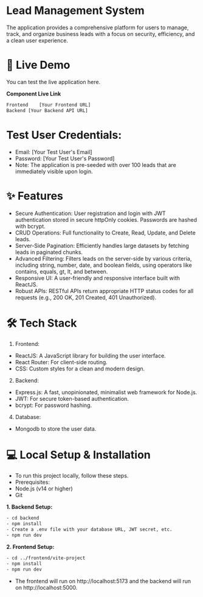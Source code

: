 # Lead Management System
The application provides a comprehensive platform for users to manage, track, and organize business leads with a focus on security, efficiency, and a clean user experience.


# 🚀 Live Demo
You can test the live application here.

**Component	Live Link**
```bash
Frontend	[Your Frontend URL]
Backend	[Your Backend API URL]
```


# Test User Credentials:
- Email: [Your Test User's Email]
- Password: [Your Test User's Password]
- Note: The application is pre-seeded with over 100 leads that are immediately visible upon login.

# ✨ Features
- Secure Authentication: User registration and login with JWT authentication stored in secure httpOnly cookies. Passwords are hashed with bcrypt.
- CRUD Operations: Full functionality to Create, Read, Update, and Delete leads.
- Server-Side Pagination: Efficiently handles large datasets by fetching leads in paginated chunks.
- Advanced Filtering: Filters leads on the server-side by various criteria, including string, number, date, and boolean fields, using operators like contains, equals, gt, lt, and between.
- Responsive UI: A user-friendly and responsive interface built with ReactJS.
- Robust APIs: RESTful APIs return appropriate HTTP status codes for all requests (e.g., 200 OK, 201 Created, 401 Unauthorized).

# 🛠️ Tech Stack
1. Frontend:
- ReactJS: A JavaScript library for building the user interface.
- React Router: For client-side routing.
- CSS: Custom styles for a clean and modern design.

2. Backend:
- Express.js: A fast, unopinionated, minimalist web framework for Node.js.
- JWT: For secure token-based authentication.
- bcrypt: For password hashing.

4. Database:
- Mongodb to store the user data.

# 💻 Local Setup & Installation
- To run this project locally, follow these steps.
- Prerequisites:
- Node.js (v14 or higher)
- Git

**1. Backend Setup:**
```bash
- cd backend
- npm install
- Create a .env file with your database URL, JWT secret, etc.
- npm run dev
```

**2. Frontend Setup:**
```bash
- cd ../frontend/vite-project
- npm install
- npm run dev
```

- The frontend will run on http://localhost:5173 and the backend will run on http://localhost:5000.
